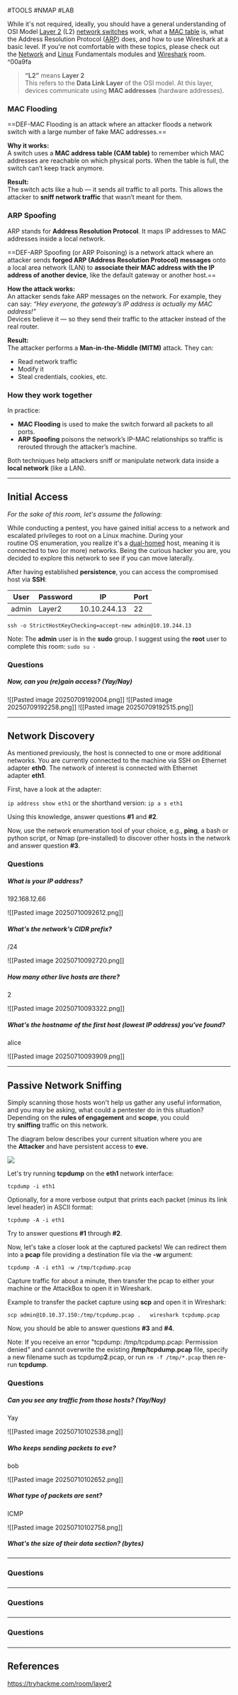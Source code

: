 #TOOLS #NMAP #LAB


While it's not required, ideally, you should have a general understanding of OSI Model [Layer 2](https://en.wikipedia.org/wiki/Data_link_layer) (L2) [network switches](https://en.wikipedia.org/wiki/Network_switch) work, what a [MAC table](https://en.wikipedia.org/wiki/MAC_table) is, what the Address Resolution Protocol ([ARP](https://en.wikipedia.org/wiki/Address_Resolution_Protocol)) does, and how to use Wireshark at a basic level. If you're not comfortable with these topics, please check out the [Network](https://tryhackme.com/module/network-fundamentals) and [Linux](https://tryhackme.com/module/linux-fundamentals) Fundamentals modules and [Wireshark](https://tryhackme.com/room/wireshark) room. ^00a9fa


> **“L2”** means **Layer 2**  
> This refers to the **Data Link Layer** of the OSI model. At this layer, devices communicate using **MAC addresses** (hardware addresses).

### MAC Flooding

==DEF-MAC Flooding is an attack where an attacker floods a network switch with a large number of fake MAC addresses.==

**Why it works:**  
A switch uses a **MAC address table (CAM table)** to remember which MAC addresses are reachable on which physical ports. When the table is full, the switch can’t keep track anymore.

**Result:**  
The switch acts like a hub — it sends all traffic to all ports. This allows the attacker to **sniff network traffic** that wasn’t meant for them.


### ARP Spoofing

ARP stands for **Address Resolution Protocol**. It maps IP addresses to MAC addresses inside a local network.

==DEF-ARP Spoofing (or ARP Poisoning) is a network attack where an attacker sends **forged ARP (Address Resolution Protocol) messages** onto a local area network (LAN) to **associate their MAC address with the IP address of another device**, like the default gateway or another host.==

**How the attack works:**  
An attacker sends fake ARP messages on the network. For example, they can say: _“Hey everyone, the gateway’s IP address is actually my MAC address!”_  
Devices believe it — so they send their traffic to the attacker instead of the real router.

**Result:**  
The attacker performs a **Man-in-the-Middle (MITM)** attack. They can:
- Read network traffic
- Modify it
- Steal credentials, cookies, etc.


### How they work together

In practice:
- **MAC Flooding** is used to make the switch forward all packets to all ports.
- **ARP Spoofing** poisons the network’s IP-MAC relationships so traffic is rerouted through the attacker’s machine.

Both techniques help attackers sniff or manipulate network data inside a **local network** (like a LAN).

---

## Initial Access

_For the sake of this room, let's assume the following:_

While conducting a pentest, you have gained initial access to a network and escalated privileges to root on a Linux machine. During your routine OS enumeration, you realize it's a [dual-homed](https://en.wikipedia.org/wiki/Dual-homed) host, meaning it is connected to two (or more) networks. Being the curious hacker you are, you decided to explore this network to see if you can move laterally.

After having established **persistence**, you can access the compromised host via **SSH**:

| **User** | **Password** | **IP**       | **Port** |
| -------- | ------------ | ------------ | -------- |
| admin    | Layer2       | 10.10.244.13 | 22       |

`ssh -o StrictHostKeyChecking=accept-new admin@10.10.244.13`

Note: The **admin** user is in the **sudo** group. I suggest using the **root** user to complete this room: `sudo su -`

### Questions

##### Now, can you (re)gain access? (Yay/Nay)

![[Pasted image 20250709192004.png]]
![[Pasted image 20250709192258.png]]
![[Pasted image 20250709192515.png]]

---


## Network Discovery

As mentioned previously, the host is connected to one or more additional networks. You are currently connected to the machine via SSH on Ethernet adapter **eth0**. The network of interest is connected with Ethernet adapter **eth1**.

First, have a look at the adapter:  

`ip address show eth1` or the shorthand version: `ip a s eth1`

Using this knowledge, answer questions **#1** and **#2**.

Now, use the network enumeration tool of your choice, e.g., **ping**, a bash or python script, or Nmap (pre-installed) to discover other hosts in the network and answer question **#3**.

### Questions

##### What is your IP address?  
192.168.12.66

![[Pasted image 20250710092612.png]]

##### What's the network's CIDR prefix?  
/24 

![[Pasted image 20250710092720.png]]

##### How many other live hosts are there?  
2

![[Pasted image 20250710093322.png]]

##### What's the hostname of the first host (lowest IP address) you've found?
alice

![[Pasted image 20250710093909.png]]

---

## Passive Network Sniffing

Simply scanning those hosts won't help us gather any useful information, and you may be asking, what could a pentester do in this situation? Depending on the **rules of engagement** and **scope**, you could try **sniffing** traffic on this network.

The diagram below describes your current situation where you are the **Attacker** and have persistent access to **eve.**

![](https://tryhackme-images.s3.amazonaws.com/user-uploads/5e9955140ab79a04b28162eb/room-content/f19dfb6c3e6771ba582f1994ca54648a.png)  

Let's try running **tcpdump** on the **eth1** network interface:

`tcpdump -i eth1`

Optionally, for a more verbose output that prints each packet (minus its link level header) in ASCII format:

`tcpdump -A -i eth1   `

Try to answer questions **#1** through **#2**.  

Now, let's take a closer look at the captured packets! We can redirect them into a **pcap** file providing a destination file via the **-w** argument:

`tcpdump -A -i eth1 -w /tmp/tcpdump.pcap`

Capture traffic for about a minute, then transfer the pcap to either your machine or the AttackBox to open it in Wireshark.

Example to transfer the packet capture using **scp** and open it in Wireshark:

`scp admin@10.10.37.150:/tmp/tcpdump.pcap .   wireshark tcpdump.pcap   `

Now, you should be able to answer questions **#3** and **#4**.

Note: If you receive an error "tcpdump: /tmp/tcpdump.pcap: Permission denied" and cannot overwrite the existing **/tmp/tcpdump.pcap** file, specify a new filename such as tcpdump**2**.pcap, or run `rm -f /tmp/*.pcap` then re-run **tcpdump**.

### Questions

##### Can you see any traffic from those hosts? (Yay/Nay)
Yay

![[Pasted image 20250710102538.png]]

##### Who keeps sending packets to eve?
bob

![[Pasted image 20250710102652.png]]

##### What type of packets are sent?
ICMP

![[Pasted image 20250710102758.png]]

##### What's the size of their data section? (bytes)


---

### Questions

##### 

---

### Questions

##### 

---

### Questions

##### 

---

## References

https://tryhackme.com/room/layer2